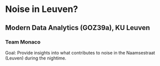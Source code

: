 # Noise in Leuven?

## Modern Data Analytics (GOZ39a), KU Leuven

### Team Monaco

Goal: Provide insights into what contributes to noise in the Naamsestraat (Leuven) during the nightime.







